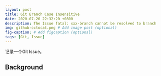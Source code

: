 ```yaml
---
layout: post
title: Git Branch Case Insensitive
date: 2020-07-20 22:32:20 +0800
description: The Issue fatal: xxx-branch cannot be resolved to branch
img: github-octocat.png # Add image post (optional)
fig-caption: # Add figcaption (optional)
tags: [Git, Issue]
---
```


记录一个Git Issue。 

## Background

